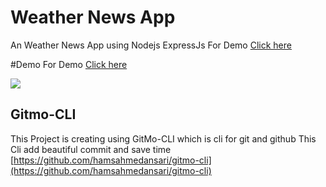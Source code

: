 # Weather News App

An Weather News App using Nodejs ExpressJs For Demo [Click here](https://salty-atoll-95069.herokuapp.com/)

#Demo
For Demo [Click here](https://salty-atoll-95069.herokuapp.com/)

![](https://media.giphy.com/media/MEAYzCv5dawG1ZYfoB/giphy.gif)

## Gitmo-CLI

This Project is creating using GitMo-CLI which is cli for git and github
This Cli add beautiful commit and save time
[https://github.com/hamsahmedansari/gitmo-cli](https://github.com/hamsahmedansari/gitmo-cli)
